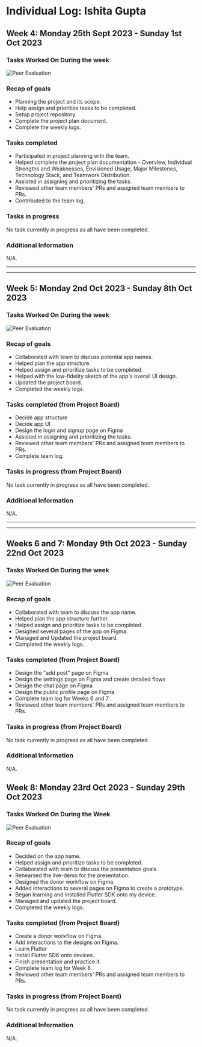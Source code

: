 # Individual Log: Ishita Gupta

## Week 4: Monday 25th Sept 2023 - Sunday 1st Oct 2023

### Tasks Worked On During the week

![Peer Evaluation](./images/ishitaWeek4.png)

### Recap of goals

- Planning the project and its scope.
- Help assign and prioritize tasks to be completed.
- Setup project repository.
- Complete the project plan document.
- Complete the weekly logs.

### Tasks completed

- Participated in project planning with the team.
- Helped complete the project plan documentation - Overview, Individual Strengths and Weaknesses, Envisioned Usage, Major Milestones, Technology Stack, and Teamwork Distribution.
- Assisted in assigning and prioritizing the tasks.
- Reviewed other team members' PRs and assigned team members to PRs.
- Contributed to the team log.

### Tasks in progress

No task currently in progress as all have been completed.

### Additional Information

N/A.

---
---

## Week 5: Monday 2nd Oct 2023 - Sunday 8th Oct 2023

### Tasks Worked On During the week

![Peer Evaluation](./images/ishitaWeek5.png)

### Recap of goals

- Collaborated with team to discuss potential app names.
- Helped plan the app structure.
- Helped assign and prioritize tasks to be completed.
- Helped with the low-fidelity sketch of the app's overall UI design.
- Updated the project board.
- Completed the weekly logs.

### Tasks completed (from Project Board)

- Decide app structure
- Decide app UI
- Design the login and signup page on Figma
- Assisted in assigning and prioritizing the tasks.
- Reviewed other team members' PRs and assigned team members to PRs.
- Complete team log.

### Tasks in progress (from Project Board)

No task currently in progress as all have been completed.

### Additional Information

N/A.

---
---

## Weeks 6 and 7: Monday 9th Oct 2023 - Sunday 22nd Oct 2023

### Tasks Worked On During the week

![Peer Evaluation](./images/ishitaWeek6and7.png)

### Recap of goals

- Collaborated with team to discuss the app name.
- Helped plan the app structure further.
- Helped assign and prioritize tasks to be completed.
- Designed several pages of the app on Figma.
- Managed and Updated the project board.
- Completed the weekly logs.

### Tasks completed (from Project Board)

- Design the "add post" page on Figma	
- Design the settings page on Figma and create detailed flows	
- Design the chat page on Figma	
- Design the public profile page on Figma	
- Complete team log for Weeks 6 and 7
- Reviewed other team members' PRs and assigned team members to PRs.


### Tasks in progress (from Project Board)

No task currently in progress as all have been completed.

### Additional Information

N/A.

## Week 8: Monday 23rd Oct 2023 - Sunday 29th Oct 2023

### Tasks Worked On During the Week

![Peer Evaluation](./images/ishitaWeek8.png)

### Recap of goals

- Decided on the app name.
- Helped assign and prioritize tasks to be completed.
- Collaborated with team to discuss the presentation goals.
- Rehearsed the live-demo for the presentation.
- Designed the donor workflow on Figma.
- Added interactions to several pages on Figma to create a prototype.
- Began learning and installed Flutter SDK onto my device.
- Managed and updated the project board.
- Completed the weekly logs.

### Tasks completed (from Project Board)

- Create a donor workflow on Figma.
- Add interactions to the designs on Figma.
- Learn Flutter
- Install Flutter SDK onto devices.
- Finish presentation and practice it.
- Complete team log for Week 8.
- Reviewed other team members' PRs and assigned team members to PRs.


### Tasks in progress (from Project Board)

No task currently in progress as all have been completed.

### Additional Information

N/A.